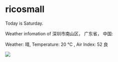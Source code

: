 # ricosmall

Today is Saturday.

Weather infomation of 深圳市南山区， 广东省， 中国: 

Weather: 晴, Temperature: 20 ℃ , Air Index: 52 良

<img src="https://github-readme-stats.vercel.app/api?username=ricosmall&show_icons=true" />
